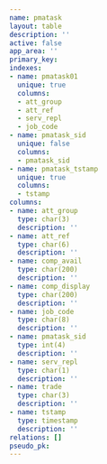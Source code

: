 ```yaml
---
name: pmatask
layout: table
description: ''
active: false
app_area: ''
primary_key: 
indexes:
- name: pmatask01
  unique: true
  columns:
  - att_group
  - att_ref
  - serv_repl
  - job_code
- name: pmatask_sid
  unique: false
  columns:
  - pmatask_sid
- name: pmatask_tstamp
  unique: true
  columns:
  - tstamp
columns:
- name: att_group
  type: char(3)
  description: ''
- name: att_ref
  type: char(6)
  description: ''
- name: comp_avail
  type: char(200)
  description: ''
- name: comp_display
  type: char(200)
  description: ''
- name: job_code
  type: char(8)
  description: ''
- name: pmatask_sid
  type: int(4)
  description: ''
- name: serv_repl
  type: char(1)
  description: ''
- name: trade
  type: char(3)
  description: ''
- name: tstamp
  type: timestamp
  description: ''
relations: []
pseudo_pk: 
---
```


